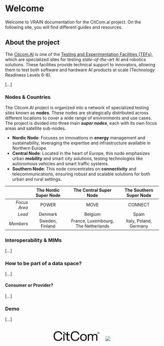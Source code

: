 # Welcome

Welcome to VRAIN documentation for the CitCom.ai project. On the following site, you will find different guides and resources.

## About the project

The [Citcom.AI](https://citcom.ai) is one of the [Testing and Experimentation Facilities (TEFs)](https://digital-strategy.ec.europa.eu/en/activities/testing-and-experimentation-facilities), which are specialized sites for testing *state-of-the-art* AI and robotics solutions. These facilities provide technical support to innovators, allowing them to test both software and hardware AI products at scale (Technology Readiness Levels 6-8).

[...]

### Nodes & Countries

The Citcom.AI project is organized into a network of specialized testing sites known as **nodes**. These nodes are strategically distributed across different locations to cover a wide range of environments and use cases. The project is divided into three main __*super nodes*__, each with its own focus areas and satellite sub-nodes.

- **Nordic Node**: Focuses on innovations in **energy** management and sustainability, leveraging the expertise and infrastructure available in Northern Europe.
- **Central Node**: Located in the heart of Europe, this node emphasizes urban **mobility** and smart city solutions, testing technologies like autonomous vehicles and smart traffic systems.
- **Southern Node**: This node concentrates on **connectivity** and telecommunications, ensuring robust and scalable solutions for both urban and rural settings.

|           | The Nordic Super Node | The Central Super Node | The Southern Super Node |
| -:        | :-------------------: | :--------------------: | :---------------------: |
| *Focus Area* | POWER              | MOVE                   | CONNECT                   |
| *Lead*    | Denmark               | Belgium                | Spain                   |
| *Members* | Sweden, Finland       | France, Luxembourg, The Netherlands | Italy, Poland, Germany |

### Interoperability & MIMs

[...]

### How to be part of a data space?

[...]

#### Consumer or Provider?

[...]

### Demo
    
[...]

<br>
<center>
  <img style="margin-right: 1rem;" src="/assets/citcom.svg" width="150">
  <img src="/assets/vrain.jpg" width="150">
</center>

